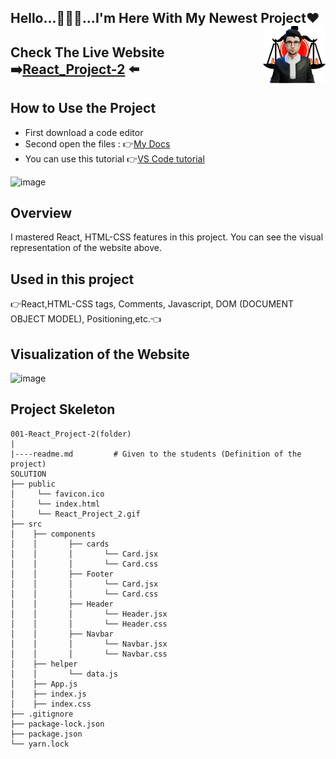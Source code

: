 ## Hello...🙋🏻‍♂️...I'm Here With My Newest Project❤<img align="right" src="https://github.com/Muka6363/PROJELER_MK/blob/main/Images/avatar_2-removebg-preview.png"  width="100px">
## Check The Live Website :arrow_right:[React_Project-2](https://muka6363.github.io/React_Project-2/) :arrow_left:
## How to Use the Project
+ First download a code editor
+ Second open the files : :point_right:[My Docs](https://muka6363.github.io/React_Project-2/)
+ You can use this tutorial :point_right:[VS Code tutorial](https://www.youtube.com/watch?v=fJEbVCrEMSE)

![image](https://user-images.githubusercontent.com/101215803/194779478-3fe86591-09df-42f2-9761-af396e290fa0.png)

## Overview
I mastered React, HTML-CSS features in this project. You can see the visual representation of the website above.
## Used in this project
:point_right:React,HTML-CSS tags, Comments, Javascript, DOM (DOCUMENT OBJECT MODEL), Positioning,etc.:point_left:



## Visualization of the Website
![image](https://github.com/Muka6363/React_Project-1/blob/main/public/React_Project_2.gif)


## Project Skeleton

```
001-React_Project-2(folder)
|
|----readme.md         # Given to the students (Definition of the project)
SOLUTION
├── public
│     └── favicon.ico
│     └── index.html
│     └── React_Project_2.gif
├── src
│    ├── components
│    │       ├── cards
│    │       │       └── Card.jsx
│    │       │       └── Card.css
│    │       ├── Footer
│    │       │       └── Card.jsx
│    │       │       └── Card.css
│    │       ├── Header
│    │       │       └── Header.jsx
│    │       │       └── Header.css
│    │       ├── Navbar
│    │       │       └── Navbar.jsx
│    │       │       └── Navbar.css
│    ├── helper
│    │       └── data.js
│    ├── App.js
│    ├── index.js
│    ├── index.css
├── .gitignore
├── package-lock.json
├── package.json
└── yarn.lock
```




